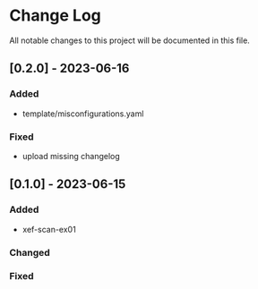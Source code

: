 # Change Log
All notable changes to this project will be documented in this file.


## [0.2.0] - 2023-06-16

### Added

- template/misconfigurations.yaml


### Fixed

- upload missing changelog



## [0.1.0] - 2023-06-15

### Added

- xef-scan-ex01


### Changed


### Fixed
